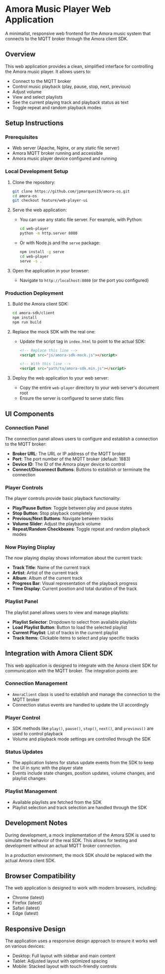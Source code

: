 # Amora Music Player Web Application

A minimalist, responsive web frontend for the Amora music system that connects to the MQTT broker through the Amora client SDK.

## Overview

This web application provides a clean, simplified interface for controlling the Amora music player. It allows users to:

- Connect to the MQTT broker
- Control music playback (play, pause, stop, next, previous)
- Adjust volume
- View and select playlists
- See the current playing track and playback status as text
- Toggle repeat and random playback modes

## Setup Instructions

### Prerequisites

- Web server (Apache, Nginx, or any static file server)
- Amora MQTT broker running and accessible
- Amora music player device configured and running

### Local Development Setup

1. Clone the repository:
   ```bash
   git clone https://github.com/jpmarques19/amora-os.git
   cd amora-os
   git checkout feature/web-player-ui
   ```

2. Serve the web application:
   - You can use any static file server. For example, with Python:
     ```bash
     cd web-player
     python -m http.server 8080
     ```
   - Or with Node.js and the `serve` package:
     ```bash
     npm install -g serve
     cd web-player
     serve -s .
     ```

3. Open the application in your browser:
   - Navigate to `http://localhost:8080` (or the port you configured)

### Production Deployment

1. Build the Amora client SDK:
   ```bash
   cd amora-sdk/client
   npm install
   npm run build
   ```

2. Replace the mock SDK with the real one:
   - Update the script tag in `index.html` to point to the actual SDK:
     ```html
     <!-- Replace this line -->
     <script src="js/amora-sdk-mock.js"></script>

     <!-- With this line -->
     <script src="path/to/amora-sdk.min.js"></script>
     ```

3. Deploy the web application to your web server:
   - Copy the entire `web-player` directory to your web server's document root
   - Ensure the server is configured to serve static files

## UI Components

### Connection Panel

The connection panel allows users to configure and establish a connection to the MQTT broker:

- **Broker URL**: The URL or IP address of the MQTT broker
- **Port**: The port number of the MQTT broker (default: 1883)
- **Device ID**: The ID of the Amora player device to control
- **Connect/Disconnect Buttons**: Buttons to establish or terminate the connection

### Player Controls

The player controls provide basic playback functionality:

- **Play/Pause Button**: Toggle between play and pause states
- **Stop Button**: Stop playback completely
- **Previous/Next Buttons**: Navigate between tracks
- **Volume Slider**: Adjust the playback volume
- **Repeat/Random Checkboxes**: Toggle repeat and random playback modes

### Now Playing Display

The now playing display shows information about the current track:

- **Track Title**: Name of the current track
- **Artist**: Artist of the current track
- **Album**: Album of the current track
- **Progress Bar**: Visual representation of the playback progress
- **Time Display**: Current position and total duration of the track

### Playlist Panel

The playlist panel allows users to view and manage playlists:

- **Playlist Selector**: Dropdown to select from available playlists
- **Load Playlist Button**: Button to load the selected playlist
- **Current Playlist**: List of tracks in the current playlist
- **Track Items**: Clickable items to select and play specific tracks

## Integration with Amora Client SDK

This web application is designed to integrate with the Amora client SDK for communication with the MQTT broker. The integration points are:

### Connection Management

- `AmoraClient` class is used to establish and manage the connection to the MQTT broker
- Connection status events are handled to update the UI accordingly

### Player Control

- SDK methods like `play()`, `pause()`, `stop()`, `next()`, and `previous()` are used to control playback
- Volume and playback mode settings are controlled through the SDK

### Status Updates

- The application listens for status update events from the SDK to keep the UI in sync with the player state
- Events include state changes, position updates, volume changes, and playlist changes

### Playlist Management

- Available playlists are fetched from the SDK
- Playlist selection and track selection are handled through the SDK

## Development Notes

During development, a mock implementation of the Amora SDK is used to simulate the behavior of the real SDK. This allows for testing and development without an actual MQTT broker connection.

In a production environment, the mock SDK should be replaced with the actual Amora client SDK.

## Browser Compatibility

The web application is designed to work with modern browsers, including:

- Chrome (latest)
- Firefox (latest)
- Safari (latest)
- Edge (latest)

## Responsive Design

The application uses a responsive design approach to ensure it works well on various devices:

- Desktop: Full layout with sidebar and main content
- Tablet: Adjusted layout with optimized spacing
- Mobile: Stacked layout with touch-friendly controls
